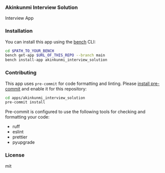 ### Akinkunmi Interview Solution

Interview App

### Installation

You can install this app using the [bench](https://github.com/frappe/bench) CLI:

```bash
cd $PATH_TO_YOUR_BENCH
bench get-app $URL_OF_THIS_REPO --branch main
bench install-app akinkunmi_interview_solution
```

### Contributing

This app uses `pre-commit` for code formatting and linting. Please [install pre-commit](https://pre-commit.com/#installation) and enable it for this repository:

```bash
cd apps/akinkunmi_interview_solution
pre-commit install
```

Pre-commit is configured to use the following tools for checking and formatting your code:

- ruff
- eslint
- prettier
- pyupgrade

### License

mit
